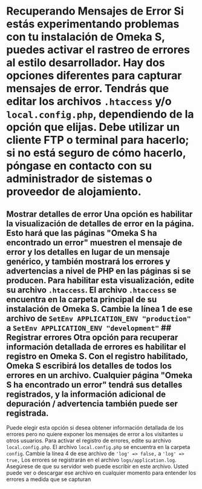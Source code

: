 # Recuperando Mensajes de Error Si estás experimentando problemas con tu instalación de Omeka S, puedes activar el rastreo de errores al estilo desarrollador. Hay dos opciones diferentes para capturar mensajes de error. Tendrás que editar los archivos `.htaccess` y/o `local.config.php`, dependiendo de la opción que elijas. Debe utilizar un cliente FTP o terminal para hacerlo; si no está seguro de cómo hacerlo, póngase en contacto con su administrador de sistemas o proveedor de alojamiento. 

## Mostrar detalles de error Una opción es habilitar la visualización de detalles de error en la página. Esto hará que las páginas "Omeka S ha encontrado un error" muestren el mensaje de error y los detalles en lugar de un mensaje genérico, y también mostrará los errores y advertencias a nivel de PHP en las páginas si se producen. Para habilitar esta visualización, edite su archivo `.htaccess`. El archivo `.htaccess` se encuentra en la carpeta principal de su instalación de Omeka S. Cambie la línea 1 de ese archivo de `SetEnv APPLICATION_ENV "production"` a `SetEnv APPLICATION_ENV "development"` ## Registrar errores Otra opción para recuperar información detallada de errores es habilitar el registro en Omeka S. Con el registro habilitado, Omeka S escribirá los detalles de todos los errores en un archivo. Cualquier página "Omeka S ha encontrado un error" tendrá sus detalles registrados, y la información adicional de depuración / advertencia también puede ser registrada. 

Puede elegir esta opción si desea obtener información detallada de los errores pero no quiere exponer los mensajes de error a los visitantes u otros usuarios. Para activar el registro de errores, edite su archivo `local.config.php`. El archivo `local.config.php` se encuentra en la carpeta `config`. Cambie la línea 4 de ese archivo de `'log' => false,` a `'log' => true,` Los errores se registrarán en el archivo `logs/application.log`. Asegúrese de que su servidor web puede escribir en este archivo. Usted puede ver o descargar ese archivo en cualquier momento para entender los errores a medida que se capturan